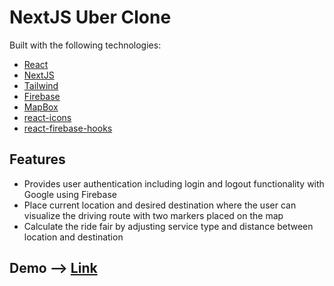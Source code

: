 # NextJS Uber Clone

Built with the following technologies:

-   [React](https://reactjs.org/)
-   [NextJS](https://nextjs.org/)
-   [Tailwind](https://tailwindcss.com/)
-   [Firebase](https://firebase.google.com/)
-   [MapBox](https://www.mapbox.com/)
-   [react-icons](https://react-icons.github.io/react-icons/)
-   [react-firebase-hooks](https://github.com/CSFrequency/react-firebase-hooks)

## Features

-   Provides user authentication including login and logout functionality with Google using Firebase
-   Place current location and desired destination where the user can visualize the driving route with two markers placed on the map
-   Calculate the ride fair by adjusting service type and distance between location and destination

## Demo --> [Link](https://next-uber-clone-nine.vercel.app/)
